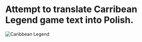 # Attempt to translate Carribean Legend game text into Polish.

![Caribbean Legend](https://github.com/user-attachments/assets/7855161e-0437-436a-b8da-2caf2708d6f5)
